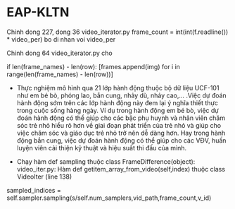 # EAP-KLTN

Chinh dong 227, dong 36 video_iterator.py frame_count = int(int(f.readline()) * video_per) bo di nhan voi video_per

Chinh dong 64 video_iterator.py cho 

if len(frame_names) - len(row):
            [frames.append(img) for i in range(len(frame_names) - len(row))]




* Thực nghiệm mô hình qua 21 lớp hành động thuộc bộ dữ liệu UCF-101 như em bé bò, phóng lao, bắn cung, nhảy dù, nhảy cao,... .Việc dự đoán hành động sớm trên các lớp hành động này đem lại ý nghĩa thiết thực trong cuộc sống hàng ngày. Ví dụ trong hành động em bé bò, việc dự đoán hành động có thể giúp cho các bậc phụ huynh và nhân viên chăm sóc trẻ nhỏ hiểu rõ hơn về giai đoạn phát triển của trẻ nhỏ và giúp cho việc chăm sóc và giáo dục trẻ nhỏ trở nên dễ dàng hơn. Hay trong hành động bắn cung, việc dự đoán hành động có thể giúp cho các VĐV, huấn luyện viên cải thiện kỹ thuật và hiệu suất thi đấu của mình.

* Chạy hàm def sampling thuộc  class FrameDifference(object):
video_iter.py: Hàm  def getitem_array_from_video(self,index) thuộc class VideoIter (line 138)

sampled_indices = self.sampler.sampling(s/self.num_samplers,vid_path,frame_count,v_id)